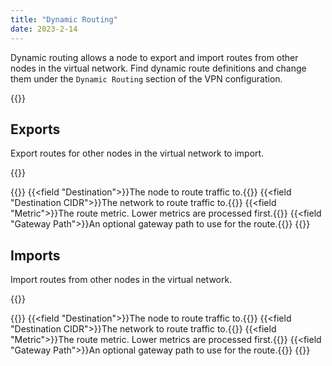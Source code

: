 ```yaml
---
title: "Dynamic Routing"
date: 2023-2-14
---
```


Dynamic routing allows a node to export and import routes from other nodes in the virtual network. Find dynamic route definitions and change them under the `Dynamic Routing` section of the VPN configuration.

{{<tgimg src="list.png" caption="Dynamic Routing table" alt="A table for Export Routes and a table for Imports" width="85%">}}

## Exports

Export routes for other nodes in the virtual network to import.

{{<tgimg src="add-export.png" caption="Add Export Route dialog" alt="Dialog to add export route with options of destination, destination CIDR, metric and optional gateway path">}}

{{<fields>}}
{{<field "Destination">}}The node to route traffic to.{{</field>}}
{{<field "Destination CIDR">}}The network to route traffic to.{{</field>}}
{{<field "Metric">}}The route metric. Lower metrics are processed first.{{</field>}}
{{<field "Gateway Path">}}An optional gateway path to use for the route.{{</field>}}
{{</fields>}}

## Imports

Import routes from other nodes in the virtual network.

{{<tgimg src="add-import.png" caption="Add Import Route dialog" alt="Dialog to add import route with options of destination, destination CIDR, metric and optional gateway path">}}

{{<fields>}}
{{<field "Destination">}}The node to route traffic to.{{</field>}}
{{<field "Destination CIDR">}}The network to route traffic to.{{</field>}}
{{<field "Metric">}}The route metric. Lower metrics are processed first.{{</field>}}
{{<field "Gateway Path">}}An optional gateway path to use for the route.{{</field>}}
{{</fields>}}